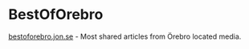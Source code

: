 BestOfOrebro
============

[bestoforebro.jon.se](http://bestoforebro.jon.se) - Most shared articles from Örebro located media.
